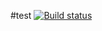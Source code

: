 #test
[![Build status](https://ci.appveyor.com/api/projects/status/159g7v39c1mcvd39?svg=true)](https://ci.appveyor.com/project/Landyshlana/ajs-regular)